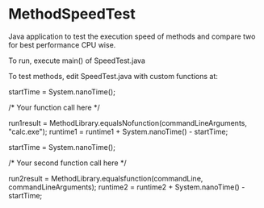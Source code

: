 # MethodSpeedTest

Java application to test the execution speed of methods and compare two for best performance CPU wise.

To run, execute main() of SpeedTest.java

To test methods, edit SpeedTest.java with custom functions at:

  startTime = System.nanoTime();
  
  /* Your function call here */
  
  run1result = MethodLibrary.equalsNofunction(commandLineArguments, "calc.exe");
  runtime1 = runtime1 +  System.nanoTime() - startTime;
  
  startTime = System.nanoTime();
  
  /* Your second function call here */
  
  run2result = MethodLibrary.equalsfunction(commandLine, commandLineArguments);
  runtime2 = runtime2 + System.nanoTime() - startTime;
